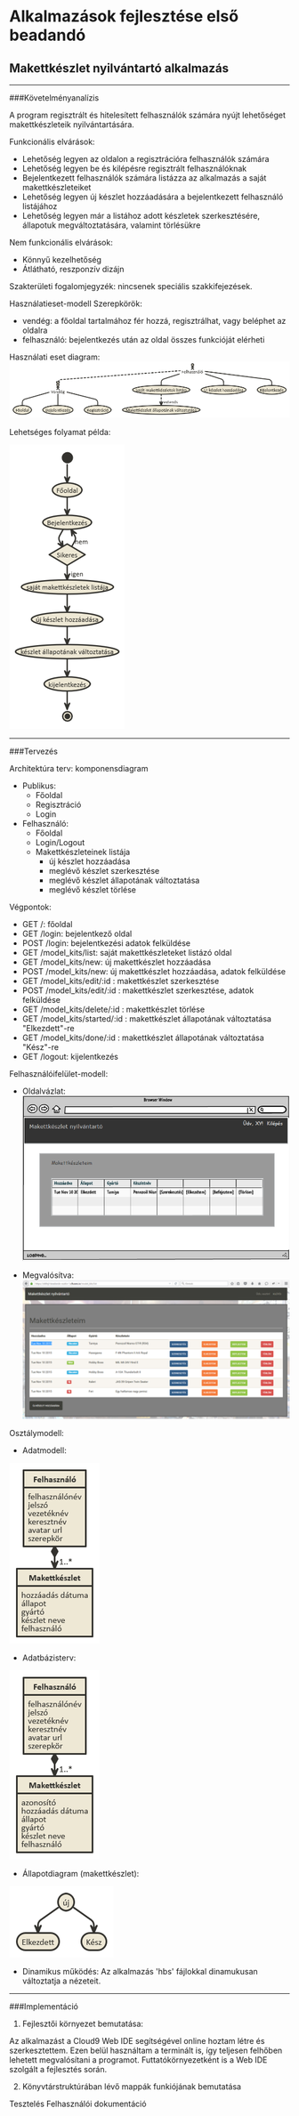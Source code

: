 # Alkalmazások fejlesztése első beadandó
## Makettkészlet nyilvántartó alkalmazás

***

###Követelményanalízis

A program regisztrált és hitelesített felhasználók számára nyújt lehetőséget makettkészleteik nyilvántartására.

Funkcionális elvárások:
  + Lehetőség legyen az oldalon a regisztrációra felhasználók számára
  + Lehetőség legyen be és kilépésre regisztrált felhasználóknak
  + Bejelentkezett felhasználók számára listázza az alkalmazás a saját makettkészleteiket
  + Lehetőség legyen új készlet hozzáadására a bejelentkezett felhasználó listájához
  + Lehetőség legyen már a listához adott készletek szerkesztésére, állapotuk megváltoztatására, valamint törlésükre

Nem funkcionális elvárások:
  + Könnyű kezelhetőség
  + Átlátható, reszponzív dizájn

Szakterületi fogalomjegyzék: nincsenek speciális szakkifejezések.

Használatieset-modell
  Szerepkörök: 
  + vendég: a főoldal tartalmához fér hozzá, regisztrálhat, vagy beléphet az oldalra
  + felhasználó: bejelentkezés után az oldal összes funkcióját elérheti
  
Használati eset diagram:
![Használati eseti diagram](documentation_images/nomnoml.png)

Lehetséges folyamat példa:

![Folyamat diagram](documentation_images/folyamat.png)

***

###Tervezés

Architektúra terv:
komponensdiagram
  + Publikus:
    + Főoldal
    + Regisztráció
    + Login
  + Felhasználó:
    + Főoldal
    + Login/Logout
    + Makettkészleteinek listája
        + új készlet hozzáadása
        + meglévő készlet szerkesztése
        + meglévő készlet állapotának változtatása
        + meglévő készlet törlése

Végpontok:
  + GET /: főoldal
  + GET /login: bejelentkező oldal
  + POST /login: bejelentkezési adatok felküldése
  + GET /model_kits/list: saját makettkészleteket listázó oldal
  + GET /model_kits/new: új makettkészlet hozzáadása
  + POST /model_kits/new: új makettkészlet hozzáadása, adatok felküldése
  + GET /model_kits/edit/:id : makettkészlet szerkesztése
  + POST /model_kits/edit/:id : makettkészlet szerkesztése, adatok felküldése
  + GET /model_kits/delete/:id : makettkészlet törlése
  + GET /model_kits/started/:id : makettkészlet állapotának változtatása "Elkezdett"-re
  + GET /model_kits/done/:id : makettkészlet állapotának változtatása "Kész"-re
  + GET /logout: kijelentkezés

Felhasználóifelület-modell:
  + Oldalvázlat:
  ![Oldalvázlat](documentation_images/vazlat.PNG)
  
  + Megvalósítva:
  ![Kész oldal](documentation_images/keszoldal.PNG)

Osztálymodell:
  + Adatmodell:
  
  ![Adatmodell](documentation_images/adatmodell.png)
  
  + Adatbázisterv:
  
  ![Adartbázisterv](documentation_images/adatbazismodell.png)
  
  + Állapotdiagram (makettkészlet):
  
  ![Állapotdiagram](documentation_images/allapotdiagram.png)

  + Dinamikus működés:
    Az alkalmazás 'hbs' fájlokkal dinamukusan változtatja a nézeteit.



***

###Implementáció

1. Fejlesztői környezet bemutatása:
     
Az alkalmazást a Cloud9 Web IDE segítségével online hoztam létre és szerkesztettem. Ezen belül használtam a           terminált is, így teljesen felhőben lehetett megvalósítani a programot. Futtatókörnyezetként is a Web IDE szolgált a fejlesztés során.

2. Könyvtárstruktúrában lévő mappák funkiójának bemutatása

Tesztelés
Felhasználói dokumentáció
